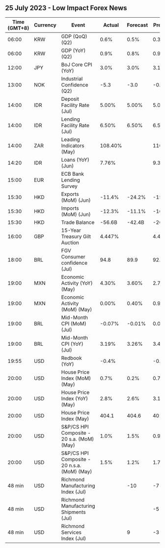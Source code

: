 ## 25 July 2023 - Low Impact Forex News

| Time (GMT+8) | Currency | Event | Actual | Forecast | Previous |
|------|----------|-------|--------|----------|----------|
| 06:00 | KRW | GDP (QoQ) (Q2) | 0.6% | 0.5% | 0.3% |
| 06:00 | KRW | GDP (YoY) (Q2) | 0.9% | 0.8% | 0.9% |
| 12:00 | JPY | BoJ Core CPI (YoY) | 3.0% | 3.0% | 3.1% |
| 13:00 | NOK | Industrial Confidence (Q2) | -5.3 | -3.0 | -0.7 |
| 14:00 | IDR | Deposit Facility Rate (Jul) | 5.00% | 5.00% | 5.00% |
| 14:00 | IDR | Lending Facility Rate (Jul) | 6.50% | 6.50% | 6.50% |
| 14:00 | ZAR | Leading Indicators (May) | 108.40% |  | 110.30% |
| 14:20 | IDR | Loans (YoY) (Jun) | 7.76% |  | 9.39% |
| 15:00 | EUR | ECB Bank Lending Survey |  |  |  |
| 15:30 | HKD | Exports (MoM) (Jun) | -11.4% | -24.2% | -15.6% |
| 15:30 | HKD | Imports (MoM) (Jun) | -12.3% | -11.1% | -16.7% |
| 15:30 | HKD | Trade Balance | -56.6B | -42.4B | -26.4B |
| 16:00 | GBP | 15-Year Treasury Gilt Auction | 4.447% |  | 4.463% |
| 18:00 | BRL | FGV Consumer confidence (Jul) | 94.8 | 89.9 | 92.3 |
| 19:00 | MXN | Economic Activity (YoY) (May) | 4.30% | 3.60% | 2.70% |
| 19:00 | MXN | Economic Activity (MoM) (May) | 0.00% | 0.40% | 0.90% |
| 19:00 | BRL | Mid-Month CPI (MoM) (Jul) | -0.07% | -0.01% | 0.04% |
| 19:00 | BRL | Mid-Month CPI (YoY) (Jul) | 3.19% | 3.26% | 3.40% |
| 19:55 | USD | Redbook (YoY) | -0.4% |  | -0.2% |
| 20:00 | USD | House Price Index (MoM) (May) | 0.7% | 0.2% | 0.7% |
| 20:00 | USD | House Price Index (YoY) (May) | 2.8% | 2.6% | 3.1% |
| 20:00 | USD | House Price Index (May) | 404.1 | 404.6 | 401.2 |
| 20:00 | USD | S&P/CS HPI Composite - 20 s.a. (MoM) (May) | 1.0% | 1.5% | 0.9% |
| 20:00 | USD | S&P/CS HPI Composite - 20 n.s.a. (MoM) (May) | 1.5% | 1.2% | 1.7% |
| 48 min | USD | Richmond Manufacturing Index (Jul) |  | -10 | -7 |
| 48 min | USD | Richmond Manufacturing Shipments (Jul) |  |  | -5 |
| 48 min | USD | Richmond Services Index (Jul) |  | 9 | -3 |
